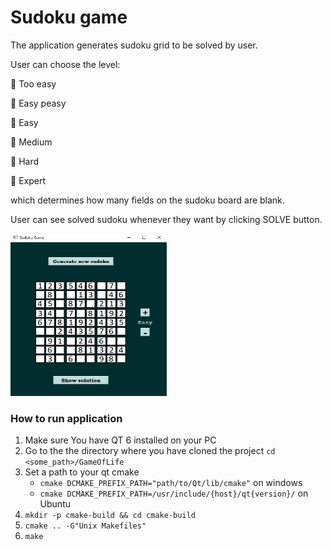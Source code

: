 # Sudoku game
The application generates sudoku grid to be solved by user. 

User can choose the level:

:gem: Too easy

:gem: Easy peasy

:gem: Easy

:gem: Medium

:gem: Hard 

:gem: Expert

which determines how many fields on the sudoku board are blank.

User can see solved sudoku whenever they want by clicking SOLVE button. 

<img src="https://github.com/PaulinaGacek/Sudoku/blob/master/photos/Sudoku.jpg" width="250" height="260">

### How to run application ###
1. Make sure You have QT 6 installed on your PC
2. Go to the the directory where you have cloned the project `cd <some_path>/GameOfLife`
3. Set a path to your qt cmake
   - `cmake DCMAKE_PREFIX_PATH="path/to/Qt/lib/cmake"` on windows
   - `cmake DCMAKE_PREFIX_PATH=/usr/include/{host}/qt{version}/` on Ubuntu
4. `mkdir -p cmake-build && cd cmake-build`
5. `cmake .. -G"Unix Makefiles"`
6. `make`
